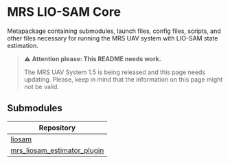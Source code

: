 # MRS LIO-SAM Core

Metapackage containing submodules, launch files, config files, scripts, and other files necessary for running the MRS UAV system with LIO-SAM state estimation.

> :warning: **Attention please: This README needs work.**
>
> The MRS UAV System 1.5 is being released and this page needs updating. Please, keep in mind that the information on this page might not be valid.

## Submodules

| Repository                                                                            |
|---------------------------------------------------------------------------------------|
| [liosam](https://github.com/ctu-mrs/liosam)                                           |
| [mrs_liosam_estimator_plugin](https://github.com/ctu-mrs/mrs_liosam_estimator_plugin) |
